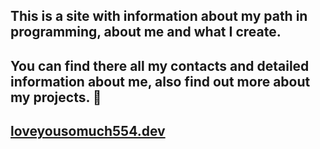 <h2>
  This is a site with information about my path in programming, about me and what I create.
</h2>
<h2>
  You can find there all my contacts and detailed information about me, also find out more about my projects. 🥴
</h2>
<h2>
  <a href="https://loveyousomuch554.dev">loveyousomuch554.dev</a>
</h2>
